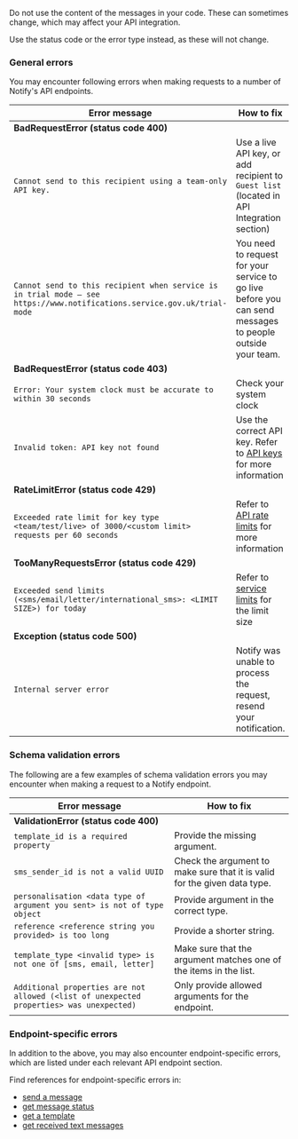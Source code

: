 Do not use the content of the messages in your code. These can sometimes change, which may affect your API integration.

Use the status code or the error type instead, as these will not change.

### General errors

You may encounter following errors when making requests to a number of Notify's API endpoints.

Error message | How to fix
---|---
**BadRequestError (status code 400)**|
`Cannot send to this recipient using a team-only API key.`|Use a live API key, or add recipient to `Guest list` (located in API Integration section)|
`Cannot send to this recipient when service is in trial mode – see https://www.notifications.service.gov.uk/trial-mode`|You need to request for your service to go live before you can send messages to people outside your team.|
**BadRequestError (status code 403)**|
`Error: Your system clock must be accurate to within 30 seconds`|Check your system clock|
`Invalid token: API key not found`|Use the correct API key. Refer to [API keys](#api-keys) for more information|
**RateLimitError (status code 429)**|
`Exceeded rate limit for key type <team/test/live> of 3000/<custom limit> requests per 60 seconds`|Refer to [API rate limits](#rate-limits) for more information|
**TooManyRequestsError (status code 429)**|
`Exceeded send limits (<sms/email/letter/international_sms>: <LIMIT SIZE>) for today`|Refer to [service limits](#daily-limits) for the limit size|
**Exception (status code 500)**|
`Internal server error`|Notify was unable to process the request, resend your notification.|

### Schema validation errors

The following are a few examples of schema validation errors you may encounter when making a request to a Notify endpoint.

Error message | How to fix
---|---
**ValidationError (status code 400)**|
`template_id is a required property`|Provide the missing argument.|
`sms_sender_id is not a valid UUID`|Check the argument to make sure that it is valid for the given data type.|
`personalisation <data type of argument you sent> is not of type object`|Provide argument in the correct type.|
`reference <reference string you provided> is too long`|Provide a shorter string.|
`template_type <invalid type> is not one of [sms, email, letter]`|Make sure that the argument matches one of the items in the list.|
`Additional properties are not allowed (<list of unexpected properties> was unexpected)`|Only provide allowed arguments for the endpoint.|


### Endpoint-specific errors

In addition to the above, you may also encounter endpoint-specific errors, which are listed under each relevant API endpoint section.

Find references for endpoint-specific errors in:

- [send a message](#send-a-message)
- [get message status](#get-message-status)
- [get a template](#get-a-template)
- [get received text messages](#get-received-text-messages)